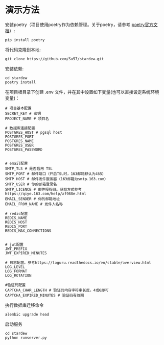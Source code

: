 # 演示方法
安装poetry（项目使用poetry作为依赖管理。关于poetry，请参考 [poetry官方文档](https://python-poetry.org/docs/)）:
```
pip install poetry
```

将代码克隆到本地:
```
git clone https://github.com/Su57/stardew.git
```
安装依赖:

```
cd stardew
poetry install
```

在项目根目录下创建 .env 文件，并在其中设置如下变量(也可以直接设定系统环境变量)：
```
# 项目基本配置
SECRET_KEY # 密钥
PROJECT_NAME # 项目名

# 数据库连接配置
POSTGRES_HOST # pgsql host
POSTGRES_PORT
POSTGRES_NAME
POSTGRES_USER
POSTGRES_PASSWORD


# email配置
SMTP_TLS # 是否启用 TSL
SMTP_PORT # 邮件端口（开启TSL时，163邮箱默认为465）
SMTP_HOST # 邮件发件服务器（163邮箱为smtp.163.com）
SMTP_USER # 你的邮箱登录名
SMTP_LICENCE # 邮件授权码。获取方式参考 https://qiye.163.com/help/af988e.html
EMAIL_SENDER # 你的邮箱地址
EMAIL_FROM_NAME # 发件人名称

# redis配置
REDIS_NAME
REDIS_HOST
REDIS_PORT
REDIS_MAX_CONNECTIONS


# jwt配置
JWT_PREFIX
JWT_EXPIRED_MINUTES

# 日志配置。参考https://loguru.readthedocs.io/en/stable/overview.html
LOG_LEVEL
LOG_FORMAT
LOG_ROTATION

#验证码配置
CAPTCHA_CHAR_LENGTH # 验证码内容字符串长度。4或6即可
CAPTCHA_EXPIRED_MINUTES # 验证码有效期
```

执行数据库迁移命令

```
alembic upgrade head
```

启动服务
```
cd stardew
python runserver.py
```